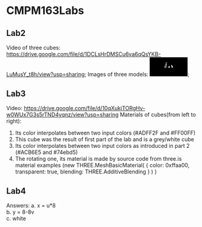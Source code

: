 # CMPM163Labs
## Lab2
Video of three cubes: https://drive.google.com/file/d/1DCLsHrDMSCu6va6qQsYKB-LuMusY_t8h/view?usp=sharing;
Images of three models:
<img src="Images/lab2part2sc.png" width="100">;

## Lab3
Video: https://drive.google.com/file/d/10qXukjTORgHv-w0WUx7G3s5rTND4yqnz/view?usp=sharing
Materials of cubes(from left to right): 
1. Its color interpolates between two input colors (#ADFF2F and #FF00FF)
2. This cube was the result of first part of the lab and is a grey/white cube
3. Its color interpolates between two input colors as introduced in part 2 (#ACB6E5 and #74ebd5)
4. The rotating one, its material is made by source code from three.is material examples (new THREE.MeshBasicMaterial( { color: 0xffaa00, transparent: true, blending: THREE.AdditiveBlending } ) )

## Lab4
Answers:
  a. x = u*8  
  b. y = 8-8v   
  c. white
